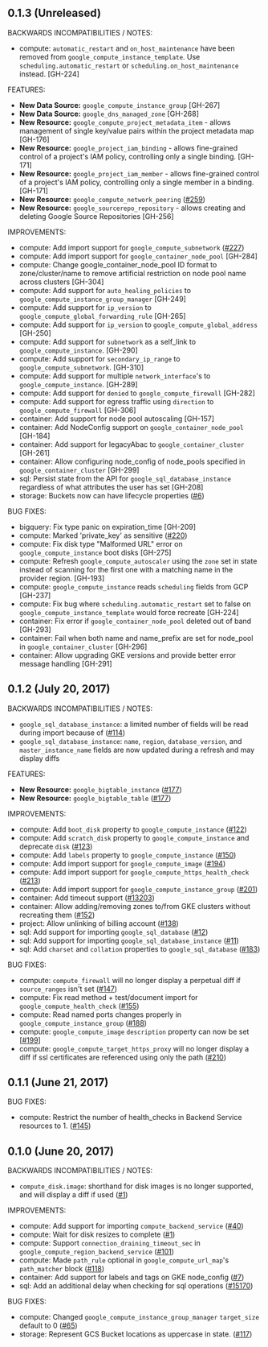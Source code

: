## 0.1.3 (Unreleased)

BACKWARDS INCOMPATIBILITIES / NOTES:
* compute: `automatic_restart` and `on_host_maintenance` have been removed from `google_compute_instance_template`. Use `scheduling.automatic_restart` or `scheduling.on_host_maintenance` instead. [GH-224]

FEATURES:
* **New Data Source:** `google_compute_instance_group` [GH-267]
* **New Data Source:** `google_dns_managed_zone` [GH-268]
* **New Resource:** `google_compute_project_metadata_item` - allows management of single key/value pairs within the project metadata map [GH-176]
* **New Resource:** `google_project_iam_binding` - allows fine-grained control of a project's IAM policy, controlling only a single binding. [GH-171]
* **New Resource:** `google_project_iam_member` - allows fine-grained control of a project's IAM policy, controlling only a single member in a binding. [GH-171]
* **New Resource:** `google_compute_network_peering` ([#259](https://github.com/terraform-providers/terraform-provider-google/issues/259))
* **New Resource:** `google_sourcerepo_repository` - allows creating and deleting Google Source Repositories [GH-256]

IMPROVEMENTS:
* compute: Add import support for `google_compute_subnetwork` ([#227](https://github.com/terraform-providers/terraform-provider-google/issues/227))
* compute: Add import support for `google_container_node_pool` [GH-284]
* compute: Change google_container_node_pool ID format to zone/cluster/name to remove artificial restriction on node pool name across clusters [GH-304]
* compute: Add support for `auto_healing_policies` to `google_compute_instance_group_manager` [GH-249]
* compute: Add support for `ip_version` to `google_compute_global_forwarding_rule` [GH-265]
* compute: Add support for `ip_version` to `google_compute_global_address` [GH-250]
* compute: Add support for `subnetwork` as a self_link to `google_compute_instance`. [GH-290]
* compute: Add support for `secondary_ip_range` to `google_compute_subnetwork`. [GH-310]
* compute: Add support for multiple `network_interface`'s to `google_compute_instance`. [GH-289]
* compute: Add support for `denied` to `google_compute_firewall` [GH-282]
* compute: Add support for egress traffic using `direction` to `google_compute_firewall` [GH-306]
* container: Add support for node pool autoscaling [GH-157]
* container: Add NodeConfig support on `google_container_node_pool` [GH-184]
* container: Add support for legacyAbac to `google_container_cluster` [GH-261]
* container: Allow configuring node_config of node_pools specified in `google_container_cluster` [GH-299]
* sql: Persist state from the API for `google_sql_database_instance` regardless of what attributes the user has set [GH-208]
* storage: Buckets now can have lifecycle properties ([#6](https://github.com/terraform-providers/terraform-provider-google/pull/6))

BUG FIXES:
* bigquery: Fix type panic on expiration_time [GH-209]
* compute: Marked 'private_key' as sensitive ([#220](https://github.com/terraform-providers/terraform-provider-google/pull/220))
* compute: Fix disk type "Malformed URL" error on `google_compute_instance` boot disks [GH-275]
* compute: Refresh `google_compute_autoscaler` using the `zone` set in state instead of scanning for the first one with a matching name in the provider region. [GH-193]
* compute: `google_compute_instance` reads `scheduling` fields from GCP [GH-237]
* compute: Fix bug where `scheduling.automatic_restart` set to false on `google_compute_instance_template` would force recreate [GH-224]
* container: Fix error if `google_container_node_pool` deleted out of band [GH-293]
* container: Fail when both name and name_prefix are set for node_pool in `google_container_cluster` [GH-296]
* container: Allow upgrading GKE versions and provide better error message handling [GH-291]

## 0.1.2 (July 20, 2017)

BACKWARDS INCOMPATIBILITIES / NOTES:

* `google_sql_database_instance`: a limited number of fields will be read during import because of ([#114](https://github.com/terraform-providers/terraform-provider-google/issues/114))
* `google_sql_database_instance`: `name`, `region`, `database_version`, and `master_instance_name` fields are now updated during a refresh and may display diffs

FEATURES:

* **New Resource:** `google_bigtable_instance` ([#177](https://github.com/terraform-providers/terraform-provider-google/issues/177))
* **New Resource:** `google_bigtable_table` ([#177](https://github.com/terraform-providers/terraform-provider-google/issues/177))

IMPROVEMENTS:

* compute: Add `boot_disk` property to `google_compute_instance` ([#122](https://github.com/terraform-providers/terraform-provider-google/issues/122))
* compute: Add `scratch_disk` property to `google_compute_instance` and deprecate `disk` ([#123](https://github.com/terraform-providers/terraform-provider-google/issues/123))
* compute: Add `labels` property to `google_compute_instance` ([#150](https://github.com/terraform-providers/terraform-provider-google/issues/150))
* compute: Add import support for `google_compute_image` ([#194](https://github.com/terraform-providers/terraform-provider-google/issues/194))
* compute: Add import support for `google_compute_https_health_check` ([#213](https://github.com/terraform-providers/terraform-provider-google/issues/213))
* compute: Add import support for `google_compute_instance_group` ([#201](https://github.com/terraform-providers/terraform-provider-google/issues/201))
* container: Add timeout support ([#13203](https://github.com/hashicorp/terraform/issues/13203))
* container: Allow adding/removing zones to/from GKE clusters without recreating them ([#152](https://github.com/terraform-providers/terraform-provider-google/issues/152))
* project: Allow unlinking of billing account ([#138](https://github.com/terraform-providers/terraform-provider-google/issues/138))
* sql: Add support for importing `google_sql_database` ([#12](https://github.com/terraform-providers/terraform-provider-google/issues/12))
* sql: Add support for importing `google_sql_database_instance` ([#11](https://github.com/terraform-providers/terraform-provider-google/issues/11))
* sql: Add `charset` and `collation` properties to `google_sql_database` ([#183](https://github.com/terraform-providers/terraform-provider-google/issues/183))

BUG FIXES:

* compute: `compute_firewall` will no longer display a perpetual diff if `source_ranges` isn't set ([#147](https://github.com/terraform-providers/terraform-provider-google/issues/147))
* compute: Fix read method + test/document import for `google_compute_health_check` ([#155](https://github.com/terraform-providers/terraform-provider-google/issues/155))
* compute: Read named ports changes properly in `google_compute_instance_group` ([#188](https://github.com/terraform-providers/terraform-provider-google/issues/188))
* compute: `google_compute_image` `description` property can now be set [[#199](https://github.com/terraform-providers/terraform-provider-google/issues/199)] 
* compute: `google_compute_target_https_proxy` will no longer display a diff if ssl certificates are referenced using only the path ([#210](https://github.com/terraform-providers/terraform-provider-google/issues/210))

## 0.1.1 (June 21, 2017)

BUG FIXES: 

* compute: Restrict the number of health_checks in Backend Service resources to 1. ([#145](https://github.com/terraform-providers/terraform-provider-google/issues/145))

## 0.1.0 (June 20, 2017)

BACKWARDS INCOMPATIBILITIES / NOTES:

* `compute_disk.image`: shorthand for disk images is no longer supported, and will display a diff if used ([#1](https://github.com/terraform-providers/terraform-provider-google/issues/1))

IMPROVEMENTS:

* compute: Add support for importing `compute_backend_service` ([#40](https://github.com/terraform-providers/terraform-provider-google/issues/40))
* compute: Wait for disk resizes to complete ([#1](https://github.com/terraform-providers/terraform-provider-google/issues/1))
* compute: Support `connection_draining_timeout_sec` in `google_compute_region_backend_service` ([#101](https://github.com/terraform-providers/terraform-provider-google/issues/101))
* compute: Made `path_rule` optional in `google_compute_url_map`'s `path_matcher` block ([#118](https://github.com/terraform-providers/terraform-provider-google/issues/118))
* container: Add support for labels and tags on GKE node_config ([#7](https://github.com/terraform-providers/terraform-provider-google/issues/7))
* sql: Add an additional delay when checking for sql operations ([#15170](https://github.com/hashicorp/terraform/pull/15170))

BUG FIXES:

* compute: Changed `google_compute_instance_group_manager` `target_size` default to 0 ([#65](https://github.com/terraform-providers/terraform-provider-google/issues/65))
* storage: Represent GCS Bucket locations as uppercase in state. ([#117](https://github.com/terraform-providers/terraform-provider-google/issues/117))
